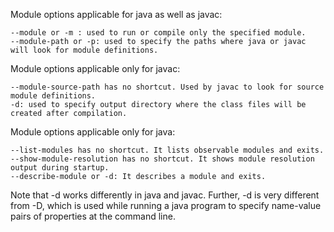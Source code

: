 Module options applicable for java as well as javac:
```
--module or -m : used to run or compile only the specified module.
--module-path or -p: used to specify the paths where java or javac will look for module definitions.
```
Module options applicable only for javac:
```
--module-source-path has no shortcut. Used by javac to look for source module definitions.
-d: used to specify output directory where the class files will be created after compilation.  
```
Module options applicable only for java:
```
--list-modules has no shortcut. It lists observable modules and exits.
--show-module-resolution has no shortcut. It shows module resolution output during startup. 
--describe-module or -d: It describes a module and exits.
```
Note that -d works differently in java and javac. Further, -d is very different from -D, which is used while running a java program to specify name-value pairs of properties at the command line.
